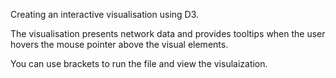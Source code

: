 Creating an interactive visualisation using D3. 

The visualisation presents network data and provides tooltips when the user hovers the mouse pointer above the visual elements. 

You can use brackets to run the file and view the visulaization.
